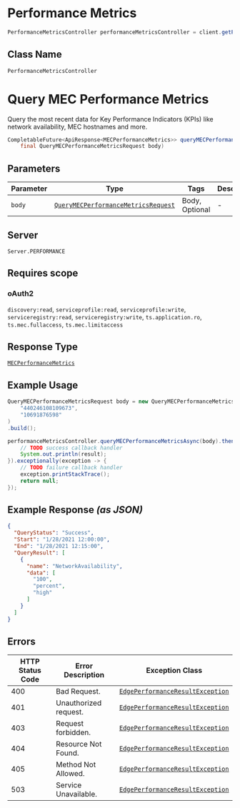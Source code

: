 # Performance Metrics

```java
PerformanceMetricsController performanceMetricsController = client.getPerformanceMetricsController();
```

## Class Name

`PerformanceMetricsController`


# Query MEC Performance Metrics

Query the most recent data for Key Performance Indicators (KPIs) like network availability, MEC hostnames and more.

```java
CompletableFuture<ApiResponse<MECPerformanceMetrics>> queryMECPerformanceMetricsAsync(
    final QueryMECPerformanceMetricsRequest body)
```

## Parameters

| Parameter | Type | Tags | Description |
|  --- | --- | --- | --- |
| `body` | [`QueryMECPerformanceMetricsRequest`](../../doc/models/query-mec-performance-metrics-request.md) | Body, Optional | - |

## Server

`Server.PERFORMANCE`

## Requires scope

### oAuth2

`discovery:read`, `serviceprofile:read`, `serviceprofile:write`, `serviceregistry:read`, `serviceregistry:write`, `ts.application.ro`, `ts.mec.fullaccess`, `ts.mec.limitaccess`

## Response Type

[`MECPerformanceMetrics`](../../doc/models/mec-performance-metrics.md)

## Example Usage

```java
QueryMECPerformanceMetricsRequest body = new QueryMECPerformanceMetricsRequest.Builder(
    "440246108109673",
    "10691876598"
)
.build();

performanceMetricsController.queryMECPerformanceMetricsAsync(body).thenAccept(result -> {
    // TODO success callback handler
    System.out.println(result);
}).exceptionally(exception -> {
    // TODO failure callback handler
    exception.printStackTrace();
    return null;
});
```

## Example Response *(as JSON)*

```json
{
  "QueryStatus": "Success",
  "Start": "1/28/2021 12:00:00",
  "End": "1/28/2021 12:15:00",
  "QueryResult": [
    {
      "name": "NetworkAvailability",
      "data": [
        "100",
        "percent",
        "high"
      ]
    }
  ]
}
```

## Errors

| HTTP Status Code | Error Description | Exception Class |
|  --- | --- | --- |
| 400 | Bad Request. | [`EdgePerformanceResultException`](../../doc/models/edge-performance-result-exception.md) |
| 401 | Unauthorized request. | [`EdgePerformanceResultException`](../../doc/models/edge-performance-result-exception.md) |
| 403 | Request forbidden. | [`EdgePerformanceResultException`](../../doc/models/edge-performance-result-exception.md) |
| 404 | Resource Not Found. | [`EdgePerformanceResultException`](../../doc/models/edge-performance-result-exception.md) |
| 405 | Method Not Allowed. | [`EdgePerformanceResultException`](../../doc/models/edge-performance-result-exception.md) |
| 503 | Service Unavailable. | [`EdgePerformanceResultException`](../../doc/models/edge-performance-result-exception.md) |

